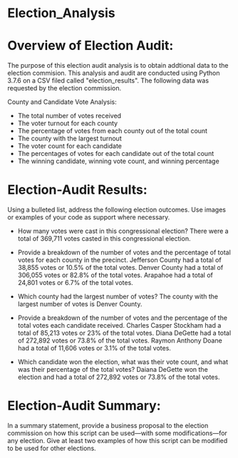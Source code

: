 # Election_Analysis

# Overview of Election Audit: 
The purpose of this election audit analysis is to obtain addtional data to the election commision. This analysis and audit are conducted using Python 3.7.6 on a CSV filed called "election_results".  The following data was requested by the election commission.

County and Candidate Vote Analysis:
- The total number of votes received
- The voter turnout for each county
- The percentage of votes from each county out of the total count
- The county with the largest turnout
- The voter count for each candidate
- The percentages of votes for each candidate out of the total count
- The winning candidate, winning vote count, and winning percentage


# Election-Audit Results: 
Using a bulleted list, address the following election outcomes. Use images or examples of your code as support where necessary.
- How many votes were cast in this congressional election?
  There were a total of 369,711 votes casted in this congressional election.
- Provide a breakdown of the number of votes and the percentage of total votes for each county in the precinct.
  Jefferson County had a total of 38,855 votes or 10.5% of the total votes.
  Denver County had a total of 306,055 votes or 82.8% of the total votes.
  Arapahoe had a total of 24,801 votes or 6.7% of the total votes.
  
- Which county had the largest number of votes?
  The county with the largest number of votes is Denver County.

- Provide a breakdown of the number of votes and the percentage of the total votes each candidate received.
  Charles Casper Stockham had a total of 85,213 votes or 23% of the total votes.
  Diana DeGette had a total of 272,892 votes or 73.8% of the total votes.
  Raymon Anthony Doane had a total of 11,606 votes or 3.1% of the total votes.

- Which candidate won the election, what was their vote count, and what was their percentage of the total votes?
  Daiana DeGette won the election and had a total of 272,892 votes or 73.8% of the total votes.

# Election-Audit Summary:
In a summary statement, provide a business proposal to the election commission on how this script can be used—with some modifications—for any election. Give at least two examples of how this script can be modified to be used for other elections.
